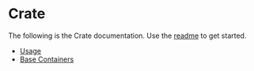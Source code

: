 # Crate
The following is the Crate documentation.  Use the [readme](https://github.com/ehazlett/crate#readme) to get started.

* [Usage](https://github.com/ehazlett/crate/blob/master/docs/usage.md)
* [Base Containers](https://github.com/ehazlett/crate/blob/master/docs/basecontainers/readme.md)
